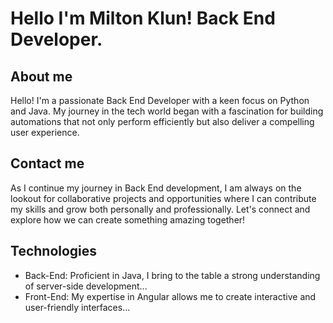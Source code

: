 # Hello I'm Milton Klun! Back End Developer.

## About me
Hello! I'm a passionate Back End Developer with a keen focus on Python and Java. My journey in the tech world began with a fascination for building automations that not only perform efficiently but also deliver a compelling user experience.

## Contact me
As I continue my journey in Back End development, I am always on the lookout for collaborative projects and opportunities where I can contribute my skills and grow both personally and professionally. Let's connect and explore how we can create something amazing together!

## Technologies
- Back-End: Proficient in Java, I bring to the table a strong understanding of server-side development...
- Front-End: My expertise in Angular allows me to create interactive and user-friendly interfaces...
